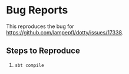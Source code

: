 # Bug Reports

This reproduces the bug for https://github.com/lampepfl/dotty/issues/17338.

## Steps to Reproduce

1. `sbt compile`

